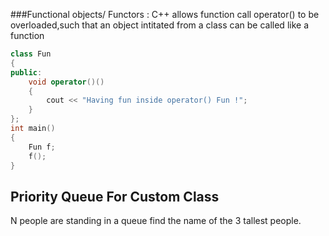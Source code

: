 ###Functional objects/ Functors : C++ allows function call operator() to be overloaded,such that an object intitated from a class can be called like a function

``` C++
class Fun
{
public:
    void operator()()
    {
        cout << "Having fun inside operator() Fun !";
    }
};
int main()
{
    Fun f;
    f();
}
```
## Priority Queue For Custom Class
 N people are standing in a queue find the name of the 3 tallest people.
```
